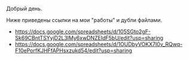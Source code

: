 Добрый день.

Ниже приведены ссылки на мои "работы" и дубли файлами.

* https://docs.google.com/spreadsheets/d/105SGto2gF-Sk69CBntTSYyjD2L3lMy6xwDNZEIdF5bU/edit?usp=sharing
* https://docs.google.com/spreadsheets/d/1OUDbyVOKX7I0v_RQwq-F10ePorfKJHFfAPHsxzukd54/edit?usp=sharing
              
